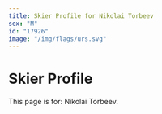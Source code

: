 ```yaml
---
title: Skier Profile for Nikolai Torbeev
sex: "M"
id: "17926"
image: "/img/flags/urs.svg" 
---
```


# Skier Profile

This page is for: Nikolai Torbeev.
    